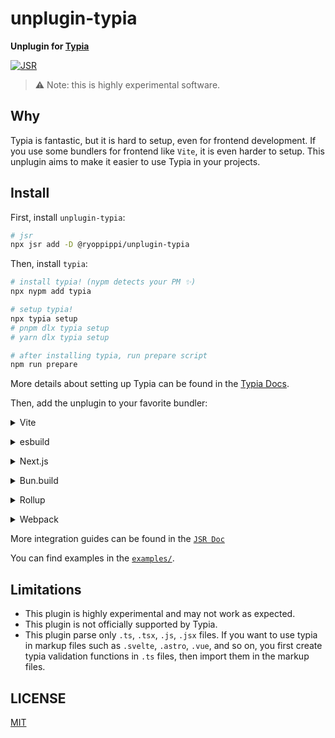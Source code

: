 # unplugin-typia

**Unplugin for [Typia](https://typia.io/)**

[![JSR](https://jsr.io/badges/@ryoppippi/unplugin-typia)](https://jsr.io/@ryoppippi/unplugin-typia)

> ⚠️ Note: this is highly experimental software.

## Why

Typia is fantastic, but it is hard to setup, even for frontend development.
If you use some bundlers for frontend like `Vite`, it is even harder to setup.
This unplugin aims to make it easier to use Typia in your projects.

## Install

First, install `unplugin-typia`:

```bash
# jsr
npx jsr add -D @ryoppippi/unplugin-typia
```

Then, install `typia`:

```bash
# install typia! (nypm detects your PM ✨)
npx nypm add typia

# setup typia!
npx typia setup
# pnpm dlx typia setup
# yarn dlx typia setup

# after installing typia, run prepare script
npm run prepare
```

More details about setting up Typia can be found in the [Typia Docs](https://typia.io/docs/setup/#unplugin-typia).

Then, add the unplugin to your favorite bundler:

<details>
<summary>Vite</summary><br>

```ts
// vite.config.ts
import UnpluginTypia from '@ryoppippi/unplugin-typia/vite';

export default defineConfig({
	plugins: [
		UnpluginTypia({ /* options */ }),
	],
});
```

Examples:

- [`examples/vite-vanilla`](https://github.com/ryoppippi/unplugin-typia/tree/main/examples/vite-vanilla)
- [`examples/vite-react`](https://github.com/ryoppippi/unplugin-typia/tree/main/examples/vite-react)
- [`examples/vite-hono`](https://github.com/ryoppippi/unplugin-typia/tree/main/examples/vite-hono)
- [`examples/sveltekit`](https://github.com/ryoppippi/unplugin-typia/tree/main/examples/sveltekit)

<br></details>

<details>
<summary>esbuild</summary><br>

```ts
// esbuild.config.js
import { build } from 'esbuild';
import UnpluginTypia from '@ryoppippi/unplugin-typia/esbuild';

export default {
	plugins: [
		UnpluginTypia({ /* options */ }),
	],
};
```

Examples:

- [`examples/esbuild`](https://github.com/ryoppippi/unplugin-typia/tree/main/examples/esbuild)

<br></details>

<details>
<summary>Next.js</summary><br>

```js
// next.config.mjs
import unTypiaNext from 'unplugin-typia/next';

/** @type {import('next').NextConfig} */
const nextConfig = { /* your next.js config */};

/** @type {import("unplugin-typia").Options} */
const unpluginTypiaOptions = { /* your unplugin-typia options */ };

export default unTypiaNext(nextConfig, unpluginTypiaOptions);

// you can omit the unplugin-typia options when you don't need to customize it
// export default unTypiaNext(nextConfig);
```

Examples:

- [`examples/nextjs`](https://github.com/ryoppippi/unplugin-typia/tree/main/examples/nextjs)

<br></details>

<details>
<summary>Bun.build</summary><br>

### Example 1: Using for building script

```ts
// build.ts

import UnpluginTypia from "@ryoppippi/unplugin-typia/bun";

Bun.build({
  entrypoints: ["./index.ts"],
  outdir: "./out",
  plugins: [UnpluginTypia(/* your options */)],
});
```

For building the script:

```sh
bun run ./build.ts
node ./out/index.js
```

Check the [Plugins – Bundler | Bun Docs](https://bun.sh/docs/bundler/plugins) for more details.

### Example 2: Using for running script

> ⚠️ Note: Experimental feature. Some typia functions does not works because of bun/typia/randexp internal implementation. see the [issse](https://github.com/ryoppippi/unplugin-typia/issues/44)

```ts
// preload.ts
import { plugin } from 'bun';
import UnpluginTypia from '@ryoppippi/unplugin-typia/bun';

plugin(UnpluginTypia({ /* your options */}));
```

```toml
# bun.toml
preload = "preload.ts"

[test]
preload = "preload.ts"
```

For running the script:

```sh
bun run ./index.ts
```

Check the [Plugins – Runtime | Bun Docs](https://bun.sh/docs/runtime/plugins) for more details.

<br></details>

<details>
<summary>Rollup</summary><br>

```ts
// rollup.config.js
import UnpluginTypia from '@ryoppippi/unplugin-typia/rollup';

export default {
	plugins: [
		UnpluginTypia({ /* options */ }),
	],
};
```

<br></details>

<details>
<summary>Webpack</summary><br>

> ⚠️ Note: Currently, this plugin works only with 'esm' target. If you want to use 'cjs' target, please use with [`jiti`](https://github.com/unjs/jiti). Refer [this issue](https://github.com/samchon/typia/issues/1094).

```sh
npm install jiti
```

```js
// webpack.config.js
const jiti = require('jiti')();
const UnpluginTypia = jiti('@ryoppippi/unplugin-typia/webpack').default;

module.exports = {
	plugins: [
		UnpluginTypia({ /* options */ }),
	],
};
```

<br></details>

More integration guides can be found in the [`JSR Doc`](https://jsr.io/@ryoppippi/unplugin-typia/doc)

You can find examples in the [`examples/`](https://github.com/ryoppippi/unplugin-typia/tree/main/examples).

## Limitations

- This plugin is highly experimental and may not work as expected.
- This plugin is not officially supported by Typia.
- This plugin parse only `.ts`, `.tsx`, `.js`, `.jsx` files. If you want to use typia in markup files such as `.svelte`, `.astro`, `.vue`, and so on, you first create typia validation functions in `.ts` files, then import them in the markup files.

## LICENSE

[MIT](./LICENSE)
